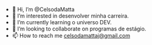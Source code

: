 - 👋 Hi, I’m @CelsodaMatta
- 👀 I’m interested in desenvolver minha carreira.
- 🌱 I’m currently learning o universo DEV.
- 💞️ I’m looking to collaborate on  programas de estágio.
- 📫 How to reach me  celsodamattaj@gmail.com

<!---
CelsodaMatta/CelsodaMatta is a ✨ special ✨ repository because its `README.md` (this file) appears on your GitHub profile.
You can click the Preview link to take a look at your changes.
--->
